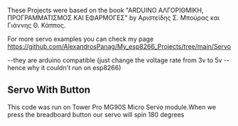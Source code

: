 These Projects were based on the book "ARDUINO ΑΛΓΟΡΙΘΜΙΚΗ, ΠΡΟΓΡΑΜΜΑΤΙΣΜΟΣ ΚΑΙ ΕΦΑΡΜΟΓΕΣ" by Αριστείδης Σ. Μπούρας και Γιάννης Θ. Κάππος.

For more servo examples you can check my page https://github.com/AlexandrosPanag/My_esp8266_Projects/tree/main/Servo
  
  --they are arduino compatible (just change the voltage rate from 3v to 5v -- hence why it couldn't run on esp8266)



Servo With Button
------------


This code was run on Tower Pro MG90S Micro Servo module.When we press the breadboard button our servo will spin 180 degrees
